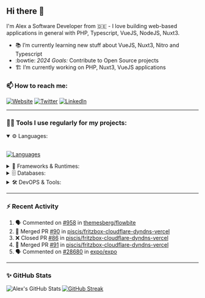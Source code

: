 ## Hi there :wave:

I'm Alex a Software Developer from 🇩🇪 - I love building web-based applications in general with PHP, Typescript, VueJS, NodeJS, Nuxt3.

- :books: I’m currently learning new stuff about VueJS, Nuxt3, Nitro and Typescript
- :bowtie: *2024 Goals:* Contribute to Open Source projects
- :building_construction: I’m currently working on PHP, Nuxt3, VueJS applications

### 📫 How to reach me:

[![Website](https://img.shields.io/website?label=piscis.io&style=for-the-badge&url=https%3A%2F%2Fpiscis.io)](https://piscis.io)
[![Twitter](https://img.shields.io/badge/Twitter-1DA1F2?style=for-the-badge&logo=twitter&logoColor=white)](https://twitter.com/intent/follow?original_referer=https%3A%2F%2Fgithub.com%2Fpiscis&screen_name=piscis168)
[![LinkedIn](https://img.shields.io/badge/LinkedIn-0077B5?style=for-the-badge&logo=linkedin&logoColor=white)](https://linkedin.com/in/alexanderpirsig)

---
### 👨‍💻 Tools I use regularly for my projects:

<details open>
<summary>⚙️ Languages:</summary>
<br>

[![Languages](https://skillicons.dev/icons?i=php,js,ts,sass,css,workers&perline=6)](https://github.com/piscis/)
</details>

<details>
<summary>🤖 Frameworks & Runtimes:</summary>
<br>

[![Frameworks & Runtimes](https://skillicons.dev/icons?i=wordpress,vue,nestjs,nuxtjs,vite,prisma,nodejs,react&perline=6)](https://github.com/piscis/)
</details>


<details>
<summary>🗄️ Databases:</summary>
<br>

[![Databases](https://skillicons.dev/icons?i=mysql,mongodb,redis&perline=6)](https://github.com/piscis/)
</details>

<details>
<summary>🛠️ DevOPS & Tools:</summary>
<br>

[![DevOPS & Tools](https://skillicons.dev/icons?i=bash,docker,git,gitlab,github,cloudflare,vscode&perline=6)](https://github.com/piscis/)
</details>

----

### :zap: Recent Activity

<!--START_SECTION:activity-->
1. 🗣 Commented on [#958](https://github.com/themesberg/flowbite/issues/958#issuecomment-2372160736) in [themesberg/flowbite](https://github.com/themesberg/flowbite)
2. 🎉 Merged PR [#90](https://github.com/piscis/fritzbox-cloudflare-dyndns-vercel/pull/90) in [piscis/fritzbox-cloudflare-dyndns-vercel](https://github.com/piscis/fritzbox-cloudflare-dyndns-vercel)
3. ❌ Closed PR [#86](https://github.com/piscis/fritzbox-cloudflare-dyndns-vercel/pull/86) in [piscis/fritzbox-cloudflare-dyndns-vercel](https://github.com/piscis/fritzbox-cloudflare-dyndns-vercel)
4. 🎉 Merged PR [#91](https://github.com/piscis/fritzbox-cloudflare-dyndns-vercel/pull/91) in [piscis/fritzbox-cloudflare-dyndns-vercel](https://github.com/piscis/fritzbox-cloudflare-dyndns-vercel)
5. 🗣 Commented on [#28680](https://github.com/expo/expo/issues/28680#issuecomment-2281401633) in [expo/expo](https://github.com/expo/expo)
<!--END_SECTION:activity-->

----

### ✨ GitHub Stats
  <img align="left" alt="Alex's GitHub Stats" src="https://github-readme-stats.piscis.io/?username=piscis&show_icons=true&hide_border=true&count_private=true&show_icons=true" />

[![GitHub Streak](https://github-readme-streak-stats.piscis.io/?user=piscis&theme=light&card_width=380)](https://github.com/piscis)

[website]: https://piscis.io
[twitter]: https://twitter.com/piscis168
[linkedin]: https://linkedin.com/in/alexanderpirsig
